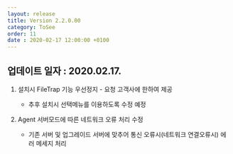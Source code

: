 ```yaml
---
layout: release
title: Version 2.2.0.00
category: ToSee
order: 11
date : 2020-02-17 12:00:00 +0100
---
```


## 업데이트 일자 : 2020.02.17.
1. 설치시 FileTrap 기능 우선정지 - 요청 고객사에 한하여 제공
   - 추후 설치시 선택메뉴를 이용하도록 수정 예정

2. Agent 서버모드에 따른 네트워크 오류 처리 수정
   - 기존 서버 및 업그레이드 서버에 맞추어 통신 오류시(네트워크 연결오류시) 에러 메세지 처리
